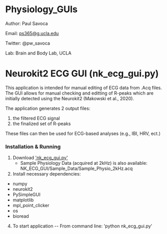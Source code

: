 # Physiology_GUIs

Author: Paul Savoca

Email: ps365@g.ucla.edu

Twitter: @pw_savoca

Lab: Brain and Body Lab, UCLA

# Neurokit2 ECG GUI (nk_ecg_gui.py)
This application is intended for manual editing of ECG data from .Acq files. 
The GUI allows for manual checking and editting of R-peaks which are initially detected using the Neurokit2 (Makowski et al., 2020).

The application generates 2 output files: 

1. the filtered ECG signal
2. the finalized set of R-peaks

These files can then be used for ECG-based analyses (e.g., IBI, HRV, ect.)

### Installation & Running
1. Download ['nk_ecg_gui.py'](https://github.com/bablab/Physiology_GUIs/blob/main/NK_ECG_GUI/nk_ecg_gui.py)
   * Sample Physiology Data (acquired at 2kHz) is also available: NK_ECG_GUI/Sample_Data/Sample_Physio_2kHz.acq
3. Install necessary dependencies:
  * numpy
  * neurokit2
  * PySimpleGUI
  * matplotlib
  * mpl_point_clicker
  * os
  * bioread   
4. To start application -- From command line: 'python nk_ecg_gui.py'
